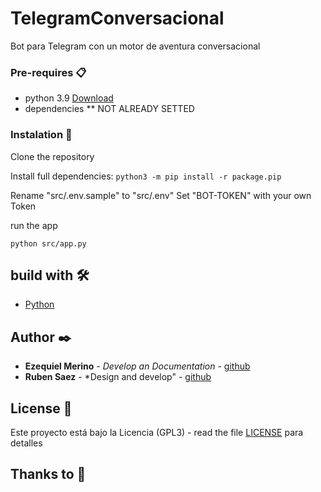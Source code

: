 # TelegramConversacional
Bot para Telegram con un motor de aventura conversacional

### Pre-requires 📋

* python 3.9 [Download](https://www.python.org/downloads/)
* dependencies
** NOT ALREADY SETTED


### Instalation 🔧

Clone the repository

Install full dependencies: ```python3 -m pip install -r package.pip```

Rename "src/.env.sample" to "src/.env"
Set "BOT-TOKEN" with your own Token

run the app
```
python src/app.py
```

## build with 🛠️

* [Python](https://www.python.org/downloads/)


## Author ✒️

* **Ezequiel Merino** - *Develop an Documentation* - [github](https://github.com/merinocabreraezequiel)
* **Ruben Saez** - *Design and develop" - [github](https://notalreadyknows)

## License 📄

Este proyecto está bajo la Licencia (GPL3) - read the file [LICENSE](LICENSE) para detalles

## Thanks to 🎁



